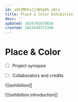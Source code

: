 ```yaml
---
id: a4EZMDhsJj3BSgHS_uQlz
title: Place & Color Exhibition
desc: ''
updated: 1634701870838
created: 1624349371396
---
```

# Place & Color

- [ ] Project synopsis
- [ ] Collaborators and credits


![[exhibition]]

![[exhibition.introduction]]

